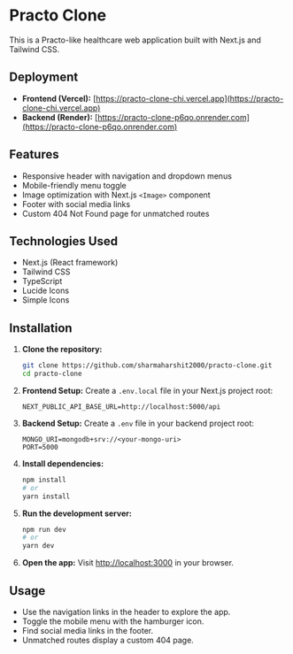 # Practo Clone

This is a Practo-like healthcare web application built with Next.js and Tailwind CSS.

## Deployment

- **Frontend (Vercel):** [https://practo-clone-chi.vercel.app](https://practo-clone-chi.vercel.app)
- **Backend (Render):** [https://practo-clone-p6qo.onrender.com](https://practo-clone-p6qo.onrender.com)

## Features

- Responsive header with navigation and dropdown menus
- Mobile-friendly menu toggle
- Image optimization with Next.js `<Image>` component
- Footer with social media links
- Custom 404 Not Found page for unmatched routes

## Technologies Used

- Next.js (React framework)
- Tailwind CSS
- TypeScript
- Lucide Icons
- Simple Icons

## Installation

1. **Clone the repository:**
   ```bash
   git clone https://github.com/sharmaharshit2000/practo-clone.git
   cd practo-clone
   ```

2. **Frontend Setup:**
   Create a `.env.local` file in your Next.js project root:
   ```env
   NEXT_PUBLIC_API_BASE_URL=http://localhost:5000/api
   ```

3. **Backend Setup:**
   Create a `.env` file in your backend project root:
   ```env
   MONGO_URI=mongodb+srv://<your-mongo-uri>
   PORT=5000
   ```

4. **Install dependencies:**
   ```bash
   npm install
   # or
   yarn install
   ```

5. **Run the development server:**
   ```bash
   npm run dev
   # or
   yarn dev
   ```

6. **Open the app:**
   Visit [http://localhost:3000](http://localhost:3000) in your browser.

## Usage

- Use the navigation links in the header to explore the app.
- Toggle the mobile menu with the hamburger icon.
- Find social media links in the footer.
- Unmatched routes display a custom 404 page.


